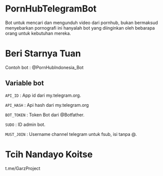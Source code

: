 # PornHubTelegramBot
Bot untuk mencari dan mengunduh video dari pornhub, bukan bermaksud menyebarkan pornografi ini hanyalah bot yang diinginkan oleh bebarapa orang untuk kebutuhan mereka.

# Beri Starnya Tuan
Contoh bot : @PornHubIndonesia_Bot
## Variable bot
`API_ID` : App id dari my.telegram.org.

`API_HASH` : Api hash dari my.telegram.org

`BOT_TOKEN` : Token Bot dari @Botfather.

`SUDO` : ID admin bot.

`MUST_JOIN` : Username channel telegram untuk fsub, isi tanpa @.

# Tcih Nandayo Koitse
t.me/GarzProject
